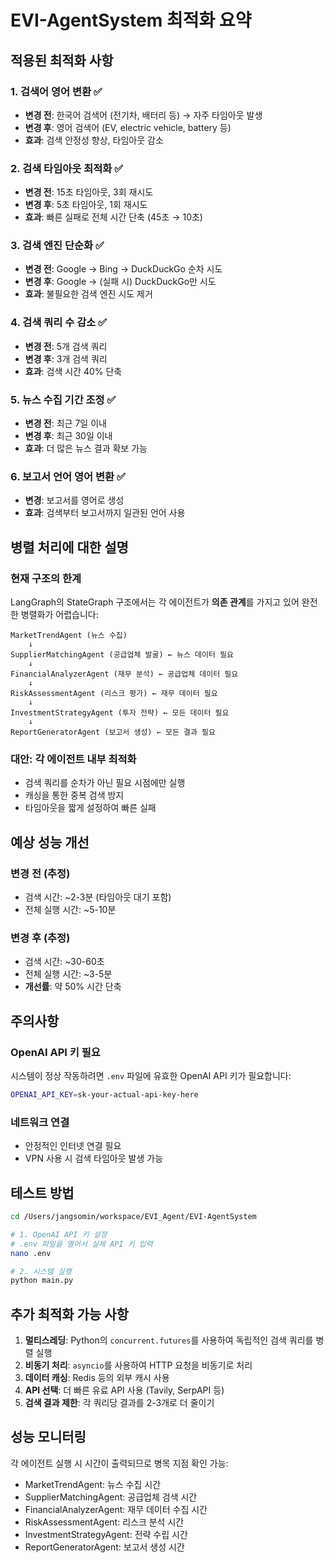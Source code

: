 # EVI-AgentSystem 최적화 요약

## 적용된 최적화 사항

### 1. 검색어 영어 변환 ✅
- **변경 전**: 한국어 검색어 (전기차, 배터리 등) → 자주 타임아웃 발생
- **변경 후**: 영어 검색어 (EV, electric vehicle, battery 등)
- **효과**: 검색 안정성 향상, 타임아웃 감소

### 2. 검색 타임아웃 최적화 ✅
- **변경 전**: 15초 타임아웃, 3회 재시도
- **변경 후**: 5초 타임아웃, 1회 재시도
- **효과**: 빠른 실패로 전체 시간 단축 (45초 → 10초)

### 3. 검색 엔진 단순화 ✅
- **변경 전**: Google → Bing → DuckDuckGo 순차 시도
- **변경 후**: Google → (실패 시) DuckDuckGo만 시도
- **효과**: 불필요한 검색 엔진 시도 제거

### 4. 검색 쿼리 수 감소 ✅
- **변경 전**: 5개 검색 쿼리
- **변경 후**: 3개 검색 쿼리
- **효과**: 검색 시간 40% 단축

### 5. 뉴스 수집 기간 조정 ✅
- **변경 전**: 최근 7일 이내
- **변경 후**: 최근 30일 이내
- **효과**: 더 많은 뉴스 결과 확보 가능

### 6. 보고서 언어 영어 변환 ✅
- **변경**: 보고서를 영어로 생성
- **효과**: 검색부터 보고서까지 일관된 언어 사용

## 병렬 처리에 대한 설명

### 현재 구조의 한계
LangGraph의 StateGraph 구조에서는 각 에이전트가 **의존 관계**를 가지고 있어 완전한 병렬화가 어렵습니다:

```
MarketTrendAgent (뉴스 수집)
    ↓
SupplierMatchingAgent (공급업체 발굴) ← 뉴스 데이터 필요
    ↓
FinancialAnalyzerAgent (재무 분석) ← 공급업체 데이터 필요
    ↓
RiskAssessmentAgent (리스크 평가) ← 재무 데이터 필요
    ↓
InvestmentStrategyAgent (투자 전략) ← 모든 데이터 필요
    ↓
ReportGeneratorAgent (보고서 생성) ← 모든 결과 필요
```

### 대안: 각 에이전트 내부 최적화
- 검색 쿼리를 순차가 아닌 필요 시점에만 실행
- 캐싱을 통한 중복 검색 방지
- 타임아웃을 짧게 설정하여 빠른 실패

## 예상 성능 개선

### 변경 전 (추정)
- 검색 시간: ~2-3분 (타임아웃 대기 포함)
- 전체 실행 시간: ~5-10분

### 변경 후 (추정)
- 검색 시간: ~30-60초
- 전체 실행 시간: ~3-5분
- **개선률**: 약 50% 시간 단축

## 주의사항

### OpenAI API 키 필요
시스템이 정상 작동하려면 `.env` 파일에 유효한 OpenAI API 키가 필요합니다:

```bash
OPENAI_API_KEY=sk-your-actual-api-key-here
```

### 네트워크 연결
- 안정적인 인터넷 연결 필요
- VPN 사용 시 검색 타임아웃 발생 가능

## 테스트 방법

```bash
cd /Users/jangsomin/workspace/EVI_Agent/EVI-AgentSystem

# 1. OpenAI API 키 설정
# .env 파일을 열어서 실제 API 키 입력
nano .env

# 2. 시스템 실행
python main.py
```

## 추가 최적화 가능 사항

1. **멀티스레딩**: Python의 `concurrent.futures`를 사용하여 독립적인 검색 쿼리를 병렬 실행
2. **비동기 처리**: `asyncio`를 사용하여 HTTP 요청을 비동기로 처리
3. **데이터 캐싱**: Redis 등의 외부 캐시 사용
4. **API 선택**: 더 빠른 유료 API 사용 (Tavily, SerpAPI 등)
5. **검색 결과 제한**: 각 쿼리당 결과를 2-3개로 더 줄이기

## 성능 모니터링

각 에이전트 실행 시 시간이 출력되므로 병목 지점 확인 가능:
- MarketTrendAgent: 뉴스 수집 시간
- SupplierMatchingAgent: 공급업체 검색 시간
- FinancialAnalyzerAgent: 재무 데이터 수집 시간
- RiskAssessmentAgent: 리스크 분석 시간
- InvestmentStrategyAgent: 전략 수립 시간
- ReportGeneratorAgent: 보고서 생성 시간

